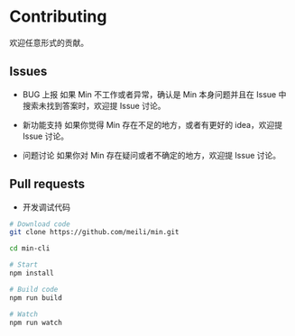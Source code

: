 # Contributing


欢迎任意形式的贡献。

## Issues


* BUG 上报
如果 Min 不工作或者异常，确认是 Min 本身问题并且在 Issue 中搜索未找到答案时，欢迎提 Issue 讨论。

* 新功能支持
如果你觉得 Min 存在不足的地方，或者有更好的 idea，欢迎提 Issue 讨论。

* 问题讨论
如果你对 Min 存在疑问或者不确定的地方，欢迎提 Issue 讨论。


## Pull requests

* 开发调试代码

``` bash
# Download code
git clone https://github.com/meili/min.git

cd min-cli

# Start
npm install

# Build code
npm run build

# Watch
npm run watch
```
